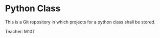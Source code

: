 # Python Class
This is a Git repository in which projects for a python class shall be stored.


Teacher: M10T

